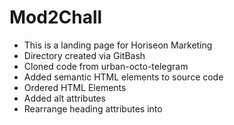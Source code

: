 # Mod2Chall

* This is a landing page for Horiseon Marketing
* Directory created via GitBash
* Cloned code from urban-octo-telegram
* Added semantic HTML elements to source code
* Ordered HTML Elements 
* Added alt attributes 
* Rearrange heading attributes into 
